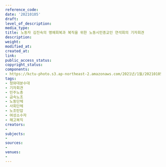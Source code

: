 ```yaml
---
reference_code: 
date: '20210105'
draft: 
level_of_description: 
media_type: 
title: 노동자 김진숙의 명예회복과 복직을 위한 노동시민종교인 연석회의 기자회견
description: 
weight: 
modified_at: 
created_at: 
link: 
public_access_status: 
copyright_status: 
components:
- https://kctu-photo.s3.ap-northeast-2.amazonaws.com/2021년/1월/20210105-노동자+김진숙의+명예회복과+복직을+위한+노동시민종교인+연석회의+기자회견_청와대분수대_기자회견_민주노총_금속노조_노동단체_사회단체_노조탄압_여성소수자_해고복직/_1DX6627.jpg
tags:
- 청와대분수대
- 기자회견
- 민주노총
- 금속노조
- 노동단체
- 사회단체
- 노조탄압
- 여성소수자
- 해고복직
creators:
- 
subjects:
- 
sources:
- 
venues:
- 
---
```

